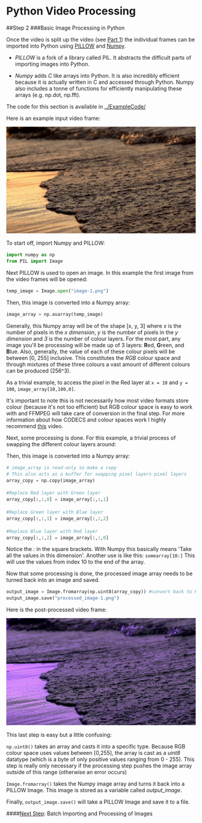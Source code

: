 # Python Video Processing
##Step 2
###Basic Image Processing in Python

Once the video is split up the video (see [Part 1](https://github.com/sabjorn/PythonVideoTutorial/blob/master/tutorial/Part1-SplitVideo.md)) the individual frames can be imported into Python using [PILLOW](https://python-pillow.github.io/) and [Numpy](http://www.numpy.org/).

* *PILLOW* is a fork of a library called PIL. It abstracts the difficult parts of importing images into Python.

* *Numpy* adds *C* like arrays into Python. It is also incredibly efficient because it is actually written in C and accessed through Python. Numpy also includes a tonne of functions for efficiently manipulating these arrays (e.g. np.dot, np.fft).

The code for this section is available in [../ExampleCode/](https://github.com/sabjorn/PythonVideoTutorial/blob/master/tutorial/Part2-BasicImageProcessing.md)

Here is an example input video frame:

![First Frame - Before Processing](https://github.com/sabjorn/PythonVideoTutorial/blob/master/ExampleImages/image-1.png)

To start off, import Numpy and PILLOW:
```python
import numpy as np
from PIL import Image
```

Next PILLOW is used to open an image. In this example the first image from the video frames will be opened:
```python
temp_image = Image.open("image-1.png")
```

Then, this image is converted into a Numpy array:
```python
image_array = np.asarray(temp_image)
```

Generally, this Numpy array will be of the shape [x, y, 3] where *x* is the number of pixels in the *x dimension*, *y* is the number of pixels in the *y dimension* and *3* is the number of colour layers. For the most part, any image you'll be processing will be made up of 3 layers: **R**ed, **G**reen, and **B**lue. Also, generally, the value of each of these colour pixels will be between [0, 255] inclusive. This constitutes the *RGB* colour space and through mixtures of these three colours a vast amount of different colours can be produced (256^3).

As a trivial example, to access the pixel in the Red layer at `x = 10` and `y = 100`, `image_array[10,100,0]`.

It's important to note this is not necessarily how most video formats store colour (because it's not too efficient) but RGB colour space is easy to work with and FFMPEG will take care of conversion in the final step. For more information about how CODECS and colour spaces work I highly recommend [this](http://xiph.org/video/vid1.shtml) video.

Next, some processing is done. For this example, a trivial process of swapping the different colour layers around:

Then, this image is converted into a Numpy array:
```python
# image_array is read-only so make a copy
# This also acts as a buffer for swapping pixel layers pixel layers
array_copy = np.copy(image_array)

#Replace Red layer with Green layer
array_copy[:,:,0] = image_array[:,:,1]

#Replace Green layer with Blue layer
array_copy[:,:,1] = image_array[:,:,2]

#Replace Blue layer with Red layer
array_copy[:,:,2] = image_array[:,:,0]
```

Notice the *:* in the square brackets. With Numpy this basically means 'Take all the values in this dimension'. Another use is like this: `somearray[10:]` This will use the values from index 10 to the end of the array.

Now that some processing is done, the processed image array needs to be turned back into an image and saved.

```python
output_image = Image.fromarray(np.uint8(array_copy)) #convert back to PIL Image
output_image.save("processed_image-1.png")
```

Here is the post-processed video frame:

![First Frame - After Processing](https://github.com/sabjorn/PythonVideoTutorial/blob/master/ExampleImages/processed_image-1.png)

This last step is easy but a little confusing:

`np.uint8()` takes an array and casts it into a specific type. Because RGB colour space uses values between [0,255], the array is cast as a *uint8* datatype (which is a byte of only positive values ranging from 0 - 255). This step is really only necessary if the processing step pushes the image array outside of this range (otherwise an error occurs)

`Image.fromarray()` takes the Numpy image array and turns it back into a PILLOW Image. This image is stored as a variable called *output_image*.

Finally, `output_image.save()` will take a PILLOW Image and save it to a file.

####[Next Step](https://github.com/sabjorn/PythonVideoTutorial/blob/master/tutorial): Batch Importing and Processing of Images